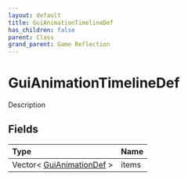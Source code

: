 ```yaml
---
layout: default
title: GuiAnimationTimelineDef
has_children: false
parent: Class
grand_parent: Game Reflection
---
```

# GuiAnimationTimelineDef
Description 

## Fields

| Type | Name |
|:-------------|:--------------|
| Vector< [GuiAnimationDef](/docs/game-reflection/classes/gui_animation_def) > | items |

